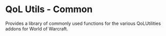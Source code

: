 # QoL Utils - Common

Provides a library of commonly used functions for the various QoLUtilities addons for World of Warcraft.
